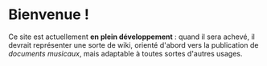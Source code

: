 Bienvenue !
===========

Ce site est actuellement **en plein développement** : quand il sera achevé,
il devrait représenter une sorte de wiki, orienté d'abord vers la publication
de *documents musicaux*, mais adaptable à toutes sortes d'autres usages.
